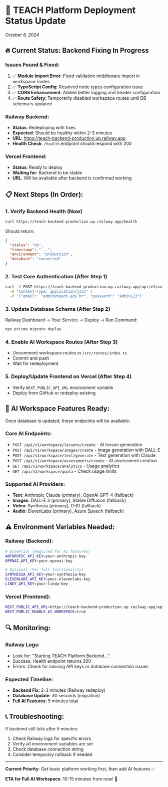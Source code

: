 # 🚀 TEACH Platform Deployment Status Update
*October 6, 2024*

## 🔥 Current Status: Backend Fixing In Progress

### Issues Found & Fixed:
1. ✅ **Module Import Error**: Fixed validation middleware import in workspace routes
2. ✅ **TypeScript Config**: Resolved node types configuration issue  
3. ✅ **CORS Enhancement**: Added better logging and header configuration
4. ✅ **Route Safety**: Temporarily disabled workspace routes until DB schema is updated

### Railway Backend:
- **Status**: Redeploying with fixes
- **Expected**: Should be healthy within 2-3 minutes
- **URL**: https://teach-backend-production.up.railway.app
- **Health Check**: `/health` endpoint should respond with 200

### Vercel Frontend:
- **Status**: Ready to deploy
- **Waiting for**: Backend to be stable
- **URL**: Will be available after backend is confirmed working

## 📋 Next Steps (In Order):

### 1. Verify Backend Health (Now)
```bash
curl https://teach-backend-production.up.railway.app/health
```
Should return:
```json
{
  "status": "ok",
  "timestamp": "...",
  "environment": "production", 
  "database": "connected"
}
```

### 2. Test Core Authentication (After Step 1)
```bash
curl -X POST https://teach-backend-production.up.railway.app/api/v1/auth/login \
  -H "Content-Type: application/json" \
  -d '{"email": "admin@teach.edu.br", "password": "admin123"}'
```

### 3. Update Database Schema (After Step 2)
Railway Dashboard → Your Service → Deploy → Run Command:
```bash
npx prisma migrate deploy
```

### 4. Enable AI Workspace Routes (After Step 3)
- Uncomment workspace routes in `/src/routes/index.ts`
- Commit and push
- Wait for redeployment

### 5. Deploy/Update Frontend on Vercel (After Step 4)
- Verify `NEXT_PUBLIC_API_URL` environment variable
- Deploy from GitHub or redeploy existing

## 🎯 AI Workspace Features Ready:

Once database is updated, these endpoints will be available:

### Core AI Endpoints:
- `POST /api/v1/workspace/lessons/create` - AI lesson generation
- `POST /api/v1/workspace/images/create` - Image generation with DALL-E
- `POST /api/v1/workspace/text/generate` - Text generation with Claude
- `POST /api/v1/workspace/assessments/create` - AI assessment creation
- `GET /api/v1/workspace/analytics` - Usage analytics
- `GET /api/v1/workspace/quota` - Check usage limits

### Supported AI Providers:
- **Text**: Anthropic Claude (primary), OpenAI GPT-4 (fallback)
- **Images**: DALL-E 3 (primary), Stable Diffusion (fallback)  
- **Video**: Synthesia (primary), D-ID (fallback)
- **Audio**: ElevenLabs (primary), Azure Speech (fallback)

## ⚠️ Environment Variables Needed:

### Railway (Backend):
```bash
# Essential (Required for AI features)
ANTHROPIC_API_KEY=your-anthropic-key
OPENAI_API_KEY=your-openai-key

# Optional (For full functionality) 
SYNTHESIA_API_KEY=your-synthesia-key
ELEVENLABS_API_KEY=your-elevenlabs-key
LINDY_API_KEY=your-lindy-key
```

### Vercel (Frontend):
```bash
NEXT_PUBLIC_API_URL=https://teach-backend-production.up.railway.app/api/v1
NEXT_PUBLIC_ENABLE_AI_WORKSPACE=true
```

## 🔍 Monitoring:

### Railway Logs:
- Look for: "Starting TEACH Platform Backend..."
- Success: Health endpoint returns 200
- Errors: Check for missing API keys or database connection issues

### Expected Timeline:
- **Backend Fix**: 2-3 minutes (Railway redeploy)
- **Database Update**: 30 seconds (migration)
- **Full AI Features**: 5 minutes total

## 📞 Troubleshooting:

If backend still fails after 5 minutes:
1. Check Railway logs for specific errors
2. Verify all environment variables are set
3. Check database connection string
4. Consider temporary rollback if needed

---

**Current Priority**: Get basic platform working first, then add AI features ✅

**ETA for Full AI Workspace**: 10-15 minutes from now! 🎉